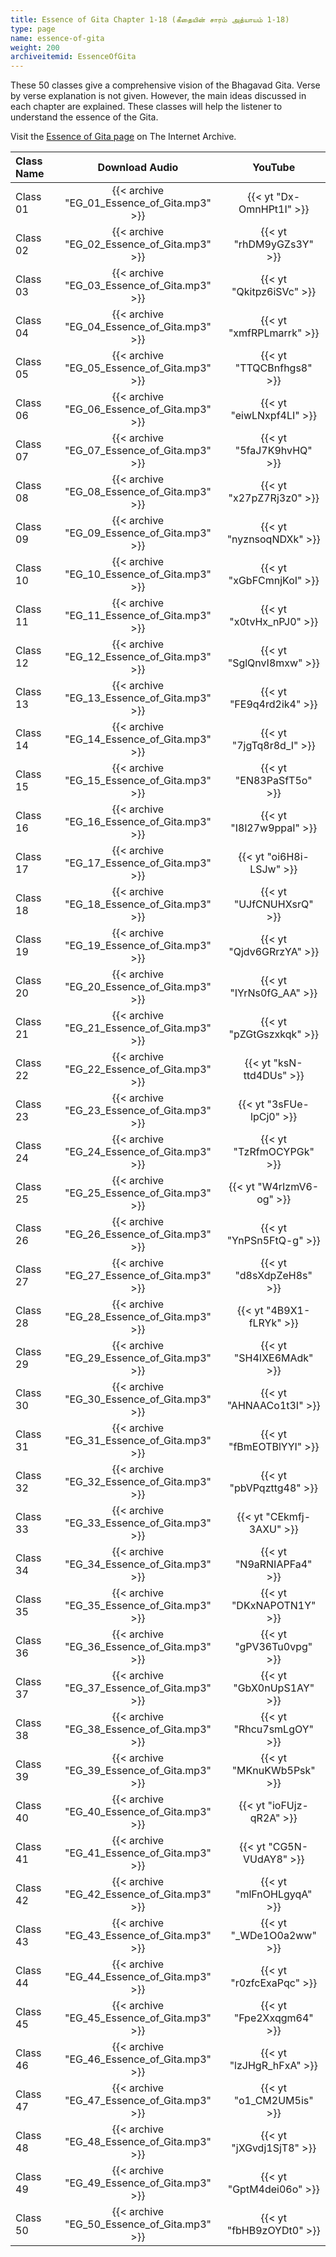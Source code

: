 ```yaml
---
title: Essence of Gita Chapter 1-18 (கீதையின் சாரம் அத்யாயம் 1-18)
type: page
name: essence-of-gita
weight: 200
archiveitemid: EssenceOfGita
---
```

These 50 classes give a comprehensive vision of the Bhagavad Gita. Verse by verse explanation is not given. However, the main ideas discussed in each chapter are explained. These classes will help the listener to understand the essence of the Gita.

Visit the [Essence of Gita page](https://archive.org/details/EssenceOfGita) on The Internet Archive.

Class Name | Download Audio | YouTube
:---|:---:|:---:
Class 01 | {{< archive "EG_01_Essence_of_Gita.mp3" >}} | {{< yt "Dx-OmnHPt1I" >}}
Class 02 | {{< archive "EG_02_Essence_of_Gita.mp3" >}} | {{< yt "rhDM9yGZs3Y" >}}
Class 03 | {{< archive "EG_03_Essence_of_Gita.mp3" >}} | {{< yt "Qkitpz6iSVc" >}}
Class 04 | {{< archive "EG_04_Essence_of_Gita.mp3" >}} | {{< yt "xmfRPLmarrk" >}}
Class 05 | {{< archive "EG_05_Essence_of_Gita.mp3" >}} | {{< yt "TTQCBnfhgs8" >}}
Class 06 | {{< archive "EG_06_Essence_of_Gita.mp3" >}} | {{< yt "eiwLNxpf4LI" >}}
Class 07 | {{< archive "EG_07_Essence_of_Gita.mp3" >}} | {{< yt "5faJ7K9hvHQ" >}}
Class 08 | {{< archive "EG_08_Essence_of_Gita.mp3" >}} | {{< yt "x27pZ7Rj3z0" >}}
Class 09 | {{< archive "EG_09_Essence_of_Gita.mp3" >}} | {{< yt "nyznsoqNDXk" >}}
Class 10 | {{< archive "EG_10_Essence_of_Gita.mp3" >}} | {{< yt "xGbFCmnjKoI" >}}
Class 11 | {{< archive "EG_11_Essence_of_Gita.mp3" >}} | {{< yt "x0tvHx_nPJ0" >}}
Class 12 | {{< archive "EG_12_Essence_of_Gita.mp3" >}} | {{< yt "SglQnvI8mxw" >}}
Class 13 | {{< archive "EG_13_Essence_of_Gita.mp3" >}} | {{< yt "FE9q4rd2ik4" >}}
Class 14 | {{< archive "EG_14_Essence_of_Gita.mp3" >}} | {{< yt "7jgTq8r8d_I" >}}
Class 15 | {{< archive "EG_15_Essence_of_Gita.mp3" >}} | {{< yt "EN83PaSfT5o" >}}
Class 16 | {{< archive "EG_16_Essence_of_Gita.mp3" >}} | {{< yt "I8l27w9ppaI" >}}
Class 17 | {{< archive "EG_17_Essence_of_Gita.mp3" >}} | {{< yt "oi6H8i-LSJw" >}}
Class 18 | {{< archive "EG_18_Essence_of_Gita.mp3" >}} | {{< yt "UJfCNUHXsrQ" >}}
Class 19 | {{< archive "EG_19_Essence_of_Gita.mp3" >}} | {{< yt "Qjdv6GRrzYA" >}}
Class 20 | {{< archive "EG_20_Essence_of_Gita.mp3" >}} | {{< yt "IYrNs0fG_AA" >}}
Class 21 | {{< archive "EG_21_Essence_of_Gita.mp3" >}} | {{< yt "pZGtGszxkqk" >}}
Class 22 | {{< archive "EG_22_Essence_of_Gita.mp3" >}} | {{< yt "ksN-ttd4DUs" >}}
Class 23 | {{< archive "EG_23_Essence_of_Gita.mp3" >}} | {{< yt "3sFUe-lpCj0" >}}
Class 24 | {{< archive "EG_24_Essence_of_Gita.mp3" >}} | {{< yt "TzRfmOCYPGk" >}}
Class 25 | {{< archive "EG_25_Essence_of_Gita.mp3" >}} | {{< yt "W4rIzmV6-og" >}}
Class 26 | {{< archive "EG_26_Essence_of_Gita.mp3" >}} | {{< yt "YnPSn5FtQ-g" >}}
Class 27 | {{< archive "EG_27_Essence_of_Gita.mp3" >}} | {{< yt "d8sXdpZeH8s" >}}
Class 28 | {{< archive "EG_28_Essence_of_Gita.mp3" >}} | {{< yt "4B9X1-fLRYk" >}}
Class 29 | {{< archive "EG_29_Essence_of_Gita.mp3" >}} | {{< yt "SH4IXE6MAdk" >}}
Class 30 | {{< archive "EG_30_Essence_of_Gita.mp3" >}} | {{< yt "AHNAACo1t3I" >}}
Class 31 | {{< archive "EG_31_Essence_of_Gita.mp3" >}} | {{< yt "fBmEOTBlYYI" >}}
Class 32 | {{< archive "EG_32_Essence_of_Gita.mp3" >}} | {{< yt "pbVPqzttg48" >}}
Class 33 | {{< archive "EG_33_Essence_of_Gita.mp3" >}} | {{< yt "CEkmfj-3AXU" >}}
Class 34 | {{< archive "EG_34_Essence_of_Gita.mp3" >}} | {{< yt "N9aRNIAPFa4" >}}
Class 35 | {{< archive "EG_35_Essence_of_Gita.mp3" >}} | {{< yt "DKxNAPOTN1Y" >}}
Class 36 | {{< archive "EG_36_Essence_of_Gita.mp3" >}} | {{< yt "gPV36Tu0vpg" >}}
Class 37 | {{< archive "EG_37_Essence_of_Gita.mp3" >}} | {{< yt "GbX0nUpS1AY" >}}
Class 38 | {{< archive "EG_38_Essence_of_Gita.mp3" >}} | {{< yt "Rhcu7smLgOY" >}}
Class 39 | {{< archive "EG_39_Essence_of_Gita.mp3" >}} | {{< yt "MKnuKWb5Psk" >}}
Class 40 | {{< archive "EG_40_Essence_of_Gita.mp3" >}} | {{< yt "ioFUjz-qR2A" >}}
Class 41 | {{< archive "EG_41_Essence_of_Gita.mp3" >}} | {{< yt "CG5N-VUdAY8" >}}
Class 42 | {{< archive "EG_42_Essence_of_Gita.mp3" >}} | {{< yt "mlFnOHLgyqA" >}}
Class 43 | {{< archive "EG_43_Essence_of_Gita.mp3" >}} | {{< yt "_WDe1O0a2ww" >}}
Class 44 | {{< archive "EG_44_Essence_of_Gita.mp3" >}} | {{< yt "r0zfcExaPqc" >}}
Class 45 | {{< archive "EG_45_Essence_of_Gita.mp3" >}} | {{< yt "Fpe2Xxqgm64" >}}
Class 46 | {{< archive "EG_46_Essence_of_Gita.mp3" >}} | {{< yt "lzJHgR_hFxA" >}}
Class 47 | {{< archive "EG_47_Essence_of_Gita.mp3" >}} | {{< yt "o1_CM2UM5is" >}}
Class 48 | {{< archive "EG_48_Essence_of_Gita.mp3" >}} | {{< yt "jXGvdj1SjT8" >}}
Class 49 | {{< archive "EG_49_Essence_of_Gita.mp3" >}} | {{< yt "GptM4dei06o" >}}
Class 50 | {{< archive "EG_50_Essence_of_Gita.mp3" >}} | {{< yt "fbHB9zOYDt0" >}}
